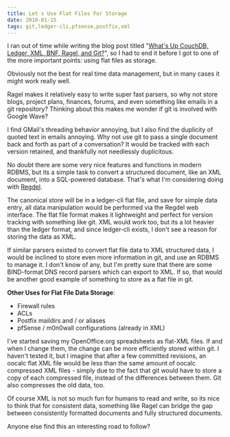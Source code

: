 ```yaml
---
title: Let s Use Flat Files For Storage
date: 2010-01-15
tags: git,ledger-cli,pfsense,postfix,xml
---
```

I ran out of time while writing the blog post titled "[What's Up CouchDB, Ledger, XML, BNF, Ragel, and Git?](http://www.docunext.com/blog/2010/01/whats-up-ledger-xml-bnf-ragel-and-git.html)", so I had to end it before I got to one of the more important points: using flat files as storage.

Obviously not the best for real time data management, but in many cases it might work really well.

Ragel makes it relatively easy to write super fast parsers, so why not store blogs, project plans, finances, forums, and even something like emails in a git repository? Thinking about this makes me wonder if git is involved with Google Wave?

I find GMail's threading behavior annoying, but I also find the duplicity of quoted text in emails annoying. Why not use git to pass a single document back and forth as part of a conversation? It would be tracked with each version retained, and thankfully not needlessly duplicitous.

No doubt there are some very nice features and functions in modern RDBMS, but its a simple task to convert a structured document, like an XML document, into a SQL-powered database. That's what I'm considering doing with [Regdel](http://www.regdel.com/).

The canonical store will be in a ledger-cli flat file, and save for simple data entry, all data manipulation would be performed via the Regdel web interface. The flat file format makes it lightweight and perfect for version tracking with something like git. XML would work too, but its a lot heavier than the ledger format, and since ledger-cli exists, I don't see a reason for storing the data as XML.

If similar parsers existed to convert flat file data to XML structured data, I would be inclined to store even more information in git, and use an RDBMS to manage it. I don't know of any, but I'm pretty sure that there are some BIND-format DNS record parsers which can export to XML. If so, that would be another good example of something to store as a flat file in git.

**Other Uses for Flat File Data Storage**:

* Firewall rules
* ACLs
* Postfix maildirs and / or aliases
* pfSense / m0n0wall configurations (already in XML)

I've started saving my OpenOffice.org spreadsheets as flat-XML files. If and when I change them, the change can be more efficiently stored within git. I haven't tested it, but I imagine that after a few committed revisions, an oocalc flat XML file would be less than the same amount of oocalc compressed XML files - simply due to the fact that git would have to store a copy of each compressed file, instead of the differences between them. Git also compresses the old data, too.

Of course XML is not so much fun for humans to read and write, so its nice to think that for consistent data, something like Ragel can bridge the gap between consistently formatted documents and fully structured documents.

Anyone else find this an interesting road to follow?

